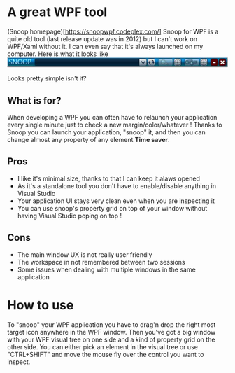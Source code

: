 ---
---
# A great WPF tool
(Snoop homepage)[https://snoopwpf.codeplex.com/]
Snoop for WPF is a quite old tool (last release update was in 2012) but I can't work on WPF/Xaml without it. I can even say that it's always launched on my computer.
Here is what it looks like
![Snoop](/images/snoop.jpg)

Looks pretty simple isn't it? 

## What is for?
When developing a WPF you can often have to relaunch your application every single minute just to check a new margin/color/whatever !
Thanks to Snoop you can launch your application, "snoop" it, and then you can change almost any property of any element **Time saver**.


## Pros
- I like it's minimal size, thanks to that I can keep it alaws opened
- As it's a standalone tool you don't have to enable/disable anything in Visual Studio
- Your application UI stays very clean even when you are inspecting it
- You can use snoop's property grid on top of your window without having Visual Studio poping on top !

## Cons
- The main window UX is not really user friendly
- The workspace in not remembered between two sessions
- Some issues when dealing with multiple windows in the same application

# How to use
To "snoop" your WPF application you have to drag'n drop the right most target icon anywhere in the WPF window.
Then you've got a big window with your WPF visual tree on one side and a kind of property grid on the other side.
You can either pick an element in the visual tree or use "CTRL+SHIFT" and move the mouse fly over the control you want to inspect.
